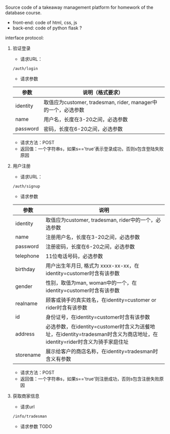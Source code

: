Source code of a takeaway management platform for homework of the database course.

* front-end: code of html, css, js
* back-end: code of python flask ?

interface protocol:

1. 验证登录

   * 请求URL：

   ```
   /auth/login
   ```

   * 请求参数

   | 参数     | 说明（格式要求）                                             |
   | -------- | ------------------------------------------------------------ |
   | identity | 取值应为customer, tradesman, rider, manager中的一个，必选参数 |
   | name     | 用户名，长度在3-20之间，必选参数                             |
   | password | 密码，长度在6-20之间，必选参数                               |

   * 请求方法：POST
   * 返回值：一个字符串s，如果s=='true'表示登录成功，否则s包含登陆失败原因

   

2. 用户注册

   * 请求URL：

   ```
   /auth/signup
   ```

   * 请求参数

   | 参数      | 说明                                                         |
   | --------- | ------------------------------------------------------------ |
   | identity  | 取值应为customer, tradesman, rider中的一个，必选参数         |
   | name      | 注册用户名，长度在3-20之间，必选参数                         |
   | password  | 注册密码，长度在6-20之间，必选参数                           |
   | telephone | 11位电话号码，必选参数                                       |
   | birthday  | 用户出生年月日, 格式为 xxxx-xx-xx，在identity=customer时含有该参数 |
   | gender    | 性别，取值为man, woman中的一个，在identity=customer时含有该参数 |
   | realname  | 顾客或骑手的真实姓名，在identity=customer or rider时含有该参数 |
   | id        | 身份证号，在identity=customer时含有该参数                    |
   | address   | 必选参数，在identity=customer时含义为送餐地址，在identity=tradesman时含义为商店地址，在identity=rider时含义为骑手家庭住址 |
   | storename | 展示给客户的商店名称，在identity=tradesman时含义有参数       |

   * 请求方法：POST
   * 返回值：一个字符串s，如果s=='true'则注册成功，否则s包含注册失败原因



 3. 获取商家信息

    * 请求url

    ```
    /info/tradesman
    ```

    * 请求参数 TODO


